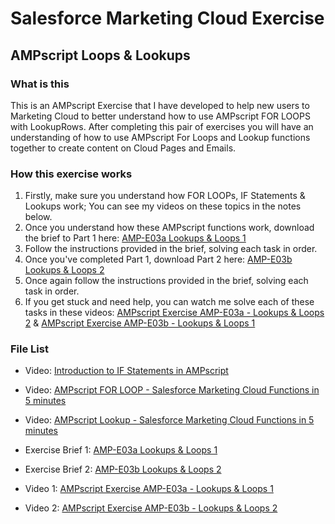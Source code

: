 
# Salesforce Marketing Cloud Exercise
## AMPscript Loops & Lookups

### What is this
This is an AMPscript Exercise that I have developed to help new users to Marketing Cloud to better understand how to use AMPscript FOR LOOPS with LookupRows.
After completing this pair of exercises you will have an understanding of how to use AMPscript For Loops and Lookup functions together to create content on Cloud Pages and Emails.

### How this exercise works
1. Firstly, make sure you understand how FOR LOOPs, IF Statements & Lookups work; You can see my videos on these topics in the notes below.<br/>
2. Once you understand how these AMPscript functions work, download the brief to Part 1 here: [AMP-E03a Lookups & Loops 1](AMP-E03a%20Lookups%20&%20Loops%201.pdf) <br/>
3. Follow the instructions provided in the brief, solving each task in order.<br/>
4. Once you've completed Part 1, download Part 2 here: [AMP-E03b Lookups & Loops 2](AMP-E03b%20Lookups%20&%20Loops%202.pdf) <br/>
5. Once again follow the instructions provided in the brief, solving each task in order.<br/>
6. If you get stuck and need help, you can watch me solve each of these tasks in these videos: [AMPscript Exercise AMP-E03a - Lookups & Loops 2](https://youtu.be/7Hi01EjGEKk) & [AMPscript Exercise AMP-E03b - Lookups & Loops 1](https://www.youtube.com/c/CameronRobert)<br/>


### File List
- Video: [Introduction to IF Statements in AMPscript](https://youtu.be/zpYzHklr_3M)
- Video: [AMPscript FOR LOOP - Salesforce Marketing Cloud Functions in 5 minutes](https://youtu.be/dvohaNrpevk)
- Video: [AMPscript Lookup - Salesforce Marketing Cloud Functions in 5 minutes](https://youtu.be/tj_ZsiIU_V0)

- Exercise Brief 1: [AMP-E03a Lookups & Loops 1](AMP-E03a%20Lookups%20&%20Loops%201.pdf)
- Exercise Brief 2: [AMP-E03b Lookups & Loops 2](AMP-E03b%20Lookups%20&%20Loops%202.pdf)

- Video 1: [AMPscript Exercise AMP-E03a - Lookups & Loops 1](https://youtu.be/7Hi01EjGEKk)
- Video 2: [AMPscript Exercise AMP-E03b - Lookups & Loops 2](https://www.youtube.com/c/CameronRobert)
